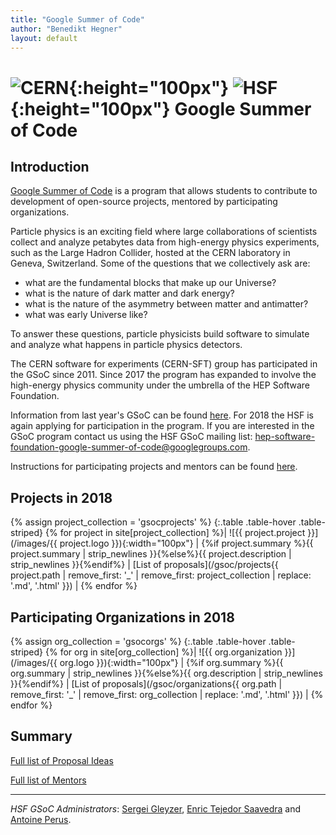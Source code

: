```yaml
---
title: "Google Summer of Code"
author: "Benedikt Hegner"
layout: default
---
```


# ![CERN](/images/CERN-logo.jpg){:height="100px"} ![HSF](/images/hsf_logo_angled.png){:height="100px"} Google Summer of Code

## Introduction

[Google Summer of Code](https://developers.google.com/open-source/gsoc/) is a program that allows students to contribute to development of open-source projects, mentored by participating organizations.

Particle physics is an exciting field where large collaborations of scientists collect 
and analyze petabytes data from high-energy physics experiments, such as the Large Hadron Collider, 
hosted at the CERN laboratory in Geneva, Switzerland. 
Some of the questions that we collectively ask are: 

- what are the fundamental blocks that make up our Universe? 
- what is the nature of dark matter and dark energy?
- what is the nature of the asymmetry between matter and antimatter? 
- what was early Universe like? 

To answer these questions, particle physicists build software to simulate and analyze what happens in particle physics detectors.

The CERN software for experiments (CERN-SFT) group has participated in the GSoC since 2011. 
Since 2017 the program has expanded to involve the high-energy physics community under the umbrella of the HEP Software Foundation.

Information from last year's GSoC can be found [here](/gsoc/2017/index.html). For 2018 the 
HSF is again applying for participation in the program. If you are 
interested in the GSoC program contact us using the HSF GSoC mailing list: [hep-software-foundation-google-summer-of-code@googlegroups.com](mailto:hep-software-foundation-google-summer-of-code@googlegroups.com).

Instructions for participating projects and mentors can be found [here](/gsoc/guideline.html).

## Projects in 2018

{% assign project_collection = 'gsocprojects' %}
{:.table .table-hover  .table-striped}
{% for project in site[project_collection] %}| ![{{ project.project }}](/images/{{ project.logo }}){:width="100px"} | {%if project.summary %}{{ project.summary | strip_newlines }}{%else%}{{ project.description | strip_newlines }}{%endif%} | [List of proposals](/gsoc/projects{{ project.path | remove_first: '_' | remove_first: project_collection | replace: '.md', '.html' }}) |
{% endfor %}

## Participating Organizations in 2018

{% assign org_collection = 'gsocorgs' %}
{:.table .table-hover  .table-striped}
{% for org in site[org_collection] %}| ![{{ org.organization }}](/images/{{ org.logo }}){:width="100px"} | {%if org.summary %}{{ org.summary | strip_newlines }}{%else%}{{ org.description | strip_newlines }}{%endif%} | [List of proposals](/gsoc/organizations{{ org.path | remove_first: '_' | remove_first: org_collection | replace: '.md', '.html' }}) |
{% endfor %}


## Summary

[Full list of Proposal Ideas](/gsoc/2018/summary.html)

[Full list of Mentors](/gsoc/2018/mentors.html)

---

*HSF GSoC Administrators*: [Sergei Gleyzer](mailto:sergei@cern.ch), [Enric Tejedor Saavedra](mailto:etejedor@cern.ch) and [Antoine Perus](mailto:perus@lal.in2p3.fr).
